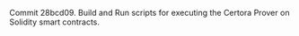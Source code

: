 Commit 28bcd09.                    Build and Run scripts for executing the Certora Prover on Solidity smart contracts.